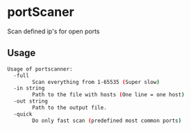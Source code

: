 # portScaner

Scan defined ip's for open ports


## Usage

```bash
Usage of portscanner:
  -full
    	Scan everything from 1-65535 (Super slow)
  -in string
    	Path to the file with hosts (One line = one host)
  -out string
    	Path to the output file.
  -quick
    	Do only fast scan (predefined most common ports)

```
